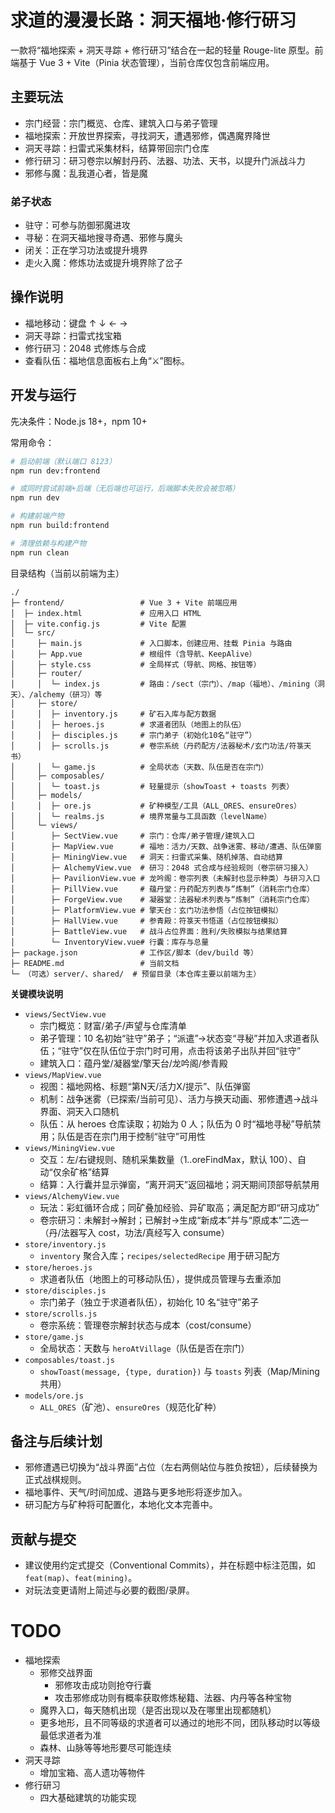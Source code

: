 # 求道的漫漫长路：洞天福地·修行研习

一款将“福地探索 + 洞天寻踪 + 修行研习”结合在一起的轻量 Rouge-lite 原型。前端基于 Vue 3 + Vite（Pinia 状态管理），当前仓库仅包含前端应用。

## 主要玩法

- 宗门经营：宗门概览、仓库、建筑入口与弟子管理
- 福地探索：开放世界探索，寻找洞天，遭遇邪修，偶遇魔界降世
- 洞天寻踪：扫雷式采集材料，结算带回宗门仓库
- 修行研习：研习卷宗以解封丹药、法器、功法、天书，以提升门派战斗力
- 邪修与魔：乱我道心者，皆是魔

### 弟子状态

- 驻守：可参与防御邪魔进攻
- 寻秘：在洞天福地搜寻奇遇、邪修与魔头
- 闭关：正在学习功法或提升境界
- 走火入魔：修炼功法或提升境界除了岔子

## 操作说明

- 福地移动：键盘 ↑ ↓ ← →
- 洞天寻踪：扫雷式找宝箱
- 修行研习：2048 式修炼与合成
- 查看队伍：福地信息面板右上角“⚔️”图标。

## 开发与运行

先决条件：Node.js 18+，npm 10+

常用命令：

```bash
# 启动前端（默认端口 8123）
npm run dev:frontend

# 或同时尝试前端+后端（无后端也可运行，后端脚本失败会被忽略）
npm run dev

# 构建前端产物
npm run build:frontend

# 清理依赖与构建产物
npm run clean
```

目录结构（当前以前端为主）

```
./
├─ frontend/                 # Vue 3 + Vite 前端应用
│  ├─ index.html             # 应用入口 HTML
│  ├─ vite.config.js         # Vite 配置
│  └─ src/
│     ├─ main.js             # 入口脚本，创建应用、挂载 Pinia 与路由
│     ├─ App.vue             # 根组件（含导航、KeepAlive）
│     ├─ style.css           # 全局样式（导航、网格、按钮等）
│     ├─ router/
│     │  └─ index.js         # 路由：/sect（宗门）、/map（福地）、/mining（洞天）、/alchemy（研习）等
│     ├─ store/
│     │  ├─ inventory.js     # 矿石入库与配方数据
│     │  ├─ heroes.js        # 求道者团队（地图上的队伍）
│     │  ├─ disciples.js     # 宗门弟子（初始化10名“驻守”）
│     │  ├─ scrolls.js       # 卷宗系统（丹药配方/法器秘术/玄门功法/符箓天书）
│     │  └─ game.js          # 全局状态（天数、队伍是否在宗门）
│     ├─ composables/
│     │  └─ toast.js         # 轻量提示（showToast + toasts 列表）
│     ├─ models/
│     │  ├─ ore.js           # 矿种模型/工具（ALL_ORES、ensureOres）
│     │  └─ realms.js        # 境界常量与工具函数（levelName）
│     └─ views/
│        ├─ SectView.vue     # 宗门：仓库/弟子管理/建筑入口
│        ├─ MapView.vue      # 福地：活力/天数、战争迷雾、移动/遭遇、队伍弹窗
│        ├─ MiningView.vue   # 洞天：扫雷式采集、随机掉落、自动结算
│        ├─ AlchemyView.vue  # 研习：2048 式合成与经验规则（卷宗研习接入）
│        ├─ PavilionView.vue # 龙吟阁：卷宗列表（未解封也显示种类）与研习入口
│        ├─ PillView.vue     # 蕴丹堂：丹药配方列表与“炼制”（消耗宗门仓库）
│        ├─ ForgeView.vue    # 凝器堂：法器秘术列表与“炼制”（消耗宗门仓库）
│        ├─ PlatformView.vue # 擎天台：玄门功法参悟（占位按钮模拟）
│        ├─ HallView.vue     # 参青殿：符箓天书悟道（占位按钮模拟）
│        ├─ BattleView.vue   # 战斗占位界面：胜利/失败模拟与结果结算
│        └─ InventoryView.vue# 行囊：库存与总量
├─ package.json              # 工作区/脚本（dev/build 等）
├─ README.md                 # 当前文档
└─ （可选）server/、shared/  # 预留目录（本仓库主要以前端为主）
```

**关键模块说明**

- `views/SectView.vue`
  - 宗门概览：财富/弟子/声望与仓库清单
  - 弟子管理：10 名初始“驻守”弟子；“派遣”→状态变“寻秘”并加入求道者队伍；“驻守”仅在队伍位于宗门时可用，点击将该弟子出队并回“驻守”
  - 建筑入口：蕴丹堂/凝器堂/擎天台/龙吟阁/参青殿
- `views/MapView.vue`
  - 视图：福地网格、标题“第N天/活力X/提示”、队伍弹窗
  - 机制：战争迷雾（已探索/当前可见）、活力与换天动画、邪修遭遇→战斗界面、洞天入口随机
  - 队伍：从 heroes 仓库读取；初始为 0 人；队伍为 0 时“福地寻秘”导航禁用；队伍是否在宗门用于控制“驻守”可用性
- `views/MiningView.vue`
  - 交互：左/右键规则、随机采集数量（1..oreFindMax，默认 100）、自动“仅余矿格”结算
  - 结算：入行囊并显示弹窗，“离开洞天”返回福地；洞天期间顶部导航禁用
- `views/AlchemyView.vue`
  - 玩法：彩虹循环合成；同矿叠加经验、异矿取高；满足配方即“研习成功”
  - 卷宗研习：未解封→解封；已解封→生成“新成本”并与“原成本”二选一（丹/法器写入 cost，功法/真经写入 consume）
- `store/inventory.js`
  - `inventory` 聚合入库；`recipes/selectedRecipe` 用于研习配方
- `store/heroes.js`
  - 求道者队伍（地图上的可移动队伍），提供成员管理与去重添加
- `store/disciples.js`
  - 宗门弟子（独立于求道者队伍），初始化 10 名“驻守”弟子
- `store/scrolls.js`
  - 卷宗系统：管理卷宗解封状态与成本（cost/consume）
- `store/game.js`
  - 全局状态：天数与 `heroAtVillage`（队伍是否在宗门）
- `composables/toast.js`
  - `showToast(message, {type, duration})` 与 `toasts` 列表（Map/Mining 共用）
- `models/ore.js`
  - `ALL_ORES`（矿池）、`ensureOres`（规范化矿种）

## 备注与后续计划

- 邪修遭遇已切换为“战斗界面”占位（左右两侧站位与胜负按钮），后续替换为正式战棋规则。
- 福地事件、天气/时间加成、道路与更多地形将逐步加入。
- 研习配方与矿种将可配置化，本地化文本完善中。

## 贡献与提交

- 建议使用约定式提交（Conventional Commits），并在标题中标注范围，如 `feat(map)`、`feat(mining)`。
- 对玩法变更请附上简述与必要的截图/录屏。

# TODO

- 福地探索
  + 邪修交战界面
    * 邪修攻击成功则抢夺行囊
    * 攻击邪修成功则有概率获取修炼秘籍、法器、内丹等各种宝物
  + 魔界入口，每天随机出现（是否出现以及在哪里出现都随机）
  + 更多地形，且不同等级的求道者可以通过的地形不同，团队移动时以等级最低求道者为准
  + 森林、山脉等等地形要尽可能连续
- 洞天寻踪
  + 增加宝箱、高人遗功等物件
- 修行研习
  + 四大基础建筑的功能实现
